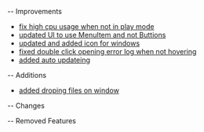 -- Improvements

- [fix high cpu usage when not in play mode](https://github.com/LostbBlizzard/UCodeGameEngine/commit/a667f2352b5de6f2446c4520b78c4cd5623ea27b)
- [updated UI to use MenuItem and not Buttions](https://github.com/LostbBlizzard/UCodeGameEngine/commit/f13ef41b2043418572df44b38b39902f1a6f9c7d)
- [updated and added icon for windows](https://github.com/LostbBlizzard/UCodeGameEngine/commit/4ec56fbe5cc7e91b82d6766d23b6b85f0ef7ce13)
- [fixed double click opening error log when not hovering]()
- [added auto updateing]()

-- Additions
- [added droping files on window](https://github.com/LostbBlizzard/UCodeGameEngine/commit/995d64fc67fe60f64f86d4650d5b64bf4416bd6d)

-- Changes

-- Removed Features
